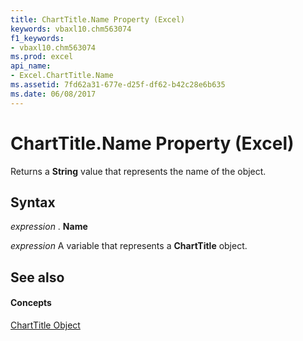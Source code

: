 ```yaml
---
title: ChartTitle.Name Property (Excel)
keywords: vbaxl10.chm563074
f1_keywords:
- vbaxl10.chm563074
ms.prod: excel
api_name:
- Excel.ChartTitle.Name
ms.assetid: 7fd62a31-677e-d25f-df62-b42c28e6b635
ms.date: 06/08/2017
---
```



# ChartTitle.Name Property (Excel)

Returns a  **String** value that represents the name of the object.


## Syntax

 _expression_ . **Name**

 _expression_ A variable that represents a **ChartTitle** object.


## See also


#### Concepts


[ChartTitle Object](Excel.ChartTitle(objec).md)

